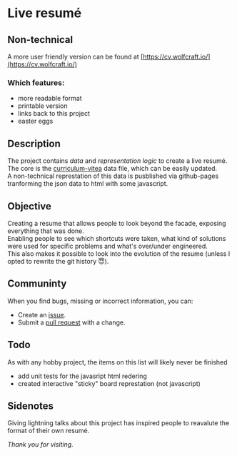 # Live resumé
## Non-technical

A more user friendly version can be found at [https://cv.wolfcraft.io/](https://cv.wolfcraft.io/)

### Which features:
- more readable format
- printable version
- links back to this project
- easter eggs

## Description

The project contains _data_ and _representation logic_ to create a live resumé.  
The core is the [curriculum-vitea](./Curriculum_vitae.json) data file, which can be easily updated.  
A non-technical represtation of this data is pusblished via github-pages tranforming the json data to html with some javascript.

## Objective

Creating a resume that allows people to look beyond the facade, exposing everything that was done.  
Enabling people to see which shortcuts were taken, what kind of solutions were used for specific problems and what's over/under engineered.  
This also makes it possible to look into the evolution of the resume (unless I opted to rewrite the git history :innocent:).

## Communinty

When you find bugs, missing or incorrect information, you can:
- Create an [issue](https://github.com/ridingwolf/ridingwolf.github.io/issues).  
- Submit a [pull request](https://github.com/ridingwolf/ridingwolf.github.io/pulls) with a change.

## Todo

As with any hobby project, the items on this list will likely never be finished

- add unit tests for the javasript html redering
- created interactive "sticky" board represtation (not javascript)

## Sidenotes

Giving lightning talks about this project has inspired people to reavalute the format of their own resumé.

_Thank you for visiting._
